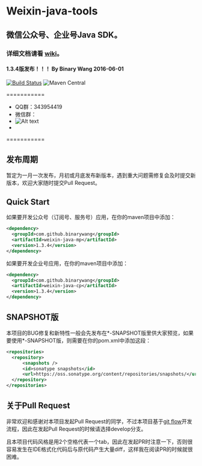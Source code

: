 # Weixin-java-tools
## 微信公众号、企业号Java SDK。

### 详细文档请看 [wiki](https://github.com/chanjarster/weixin-java-tools/wiki)。

####  1.3.4版发布！！！ By Binary Wang 2016-06-01

[![Build Status](https://travis-ci.org/binarywang/weixin-java-tools.svg?branch=develop)](https://travis-ci.org/binarywang/weixin-java-tools)
![Maven Central](https://img.shields.io/maven-central/v/com.github.binarywang/weixin-java-parent.svg)

===========

* QQ群：343954419
* 微信群：
* ![Alt text](https://raw.githubusercontent.com/binarywang/weixin-java-tools/master/weixinqun.jpg  "微信群")
* 
===========

## 发布周期
暂定为一月一次发布，月初或月底发布新版本，遇到重大问题需修复会及时提交新版本，欢迎大家随时提交Pull Request。


## Quick Start

如果要开发公众号（订阅号、服务号）应用，在你的maven项目中添加：

```xml
<dependency>
  <groupId>com.github.binarywang</groupId>
  <artifactId>weixin-java-mp</artifactId>
  <version>1.3.4</version>
</dependency>
```

如果要开发企业号应用，在你的maven项目中添加：

```xml
<dependency>
  <groupId>com.github.binarywang</groupId>
  <artifactId>weixin-java-cp</artifactId>
  <version>1.3.4</version>
</dependency>
```

## SNAPSHOT版

本项目的BUG修复和新特性一般会先发布在*-SNAPSHOT版里供大家预览，如果要使用*-SNAPSHOT版，则需要在你的pom.xml中添加这段：

```xml
<repositories>
  <repository>
      <snapshots />
      <id>sonatype snapshots</id>
      <url>https://oss.sonatype.org/content/repositories/snapshots/</url>
  </repository>
</repositories>
```

## 关于Pull Request

非常欢迎和感谢对本项目发起Pull Request的同学，不过本项目基于[git flow](https://www.atlassian.com/git/tutorials/comparing-workflows/gitflow-workflow)开发流程，因此在发起Pull Request的时候请选择develop分支。

且本项目代码风格是用2个空格代表一个tab，因此在发起PR时注意一下，否则很容易发生在IDE格式化代码后与原代码产生大量diff，这样我在阅读PR的时候就很困难。

